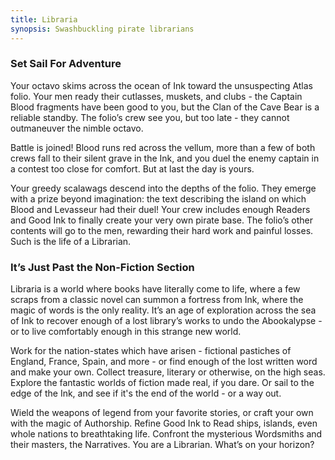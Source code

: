 ```yaml
---
title: Libraria
synopsis: Swashbuckling pirate librarians
---
```


### Set Sail For Adventure

Your octavo skims across the ocean of Ink toward the unsuspecting Atlas folio.
Your men ready their cutlasses, muskets, and clubs - the Captain Blood fragments have been good to you,
but the Clan of the Cave Bear is a reliable standby.
The folio’s crew see you, but too late - they cannot outmaneuver the nimble octavo.

Battle is joined! Blood runs red across the vellum,
more than a few of both crews fall to their silent grave in the Ink,
and you duel the enemy captain in a contest too close for comfort. But at last the day is yours.

Your greedy scalawags descend into the depths of the folio.
They emerge with a prize beyond imagination:
the text describing the island on which Blood and Levasseur had their duel!
Your crew includes enough Readers and Good Ink to finally create your very own pirate base.
The folio’s other contents will go to the men, rewarding their hard work and painful losses.
Such is the life of a Librarian.

### It’s Just Past the Non-Fiction Section

Libraria is a world where books have literally come to life,
where a few scraps from a classic novel can summon a fortress from Ink,
where the magic of words is the only reality.
It’s an age of exploration across the sea of Ink to recover
enough of a lost library’s works to undo the Abookalypse - or to live
comfortably enough in this strange new world.

Work for the nation-states which have arisen - fictional pastiches of England,
France, Spain, and more - or find enough of the lost written word and make your own.
Collect treasure, literary or otherwise, on the high seas.
Explore the fantastic worlds of fiction made real, if you dare.
Or sail to the edge of the Ink, and see if it's the end of the world - or a way out.

Wield the weapons of legend from your favorite stories, or craft your own with the magic of Authorship.
Refine Good Ink to Read ships, islands, even whole nations to breathtaking life.
Confront the mysterious Wordsmiths and their masters, the Narratives.
You are a Librarian. What’s on your horizon?
